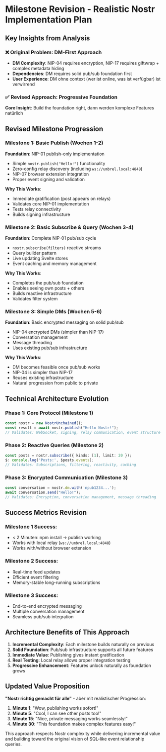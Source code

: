 # Milestone Revision - Realistic Nostr Implementation Plan

## Key Insights from Analysis

### ❌ **Original Problem: DM-First Approach**
- **DM Complexity**: NIP-04 requires encryption, NIP-17 requires giftwrap + complex metadata hiding
- **Dependencies**: DM requires solid pub/sub foundation first
- **User Experience**: DM ohne context (wer ist online, was ist verfügbar) ist verwirrend

### ✅ **Revised Approach: Progressive Foundation**

**Core Insight**: Build the foundation right, dann werden komplexe Features natürlich

## Revised Milestone Progression

### **Milestone 1: Basic Publish (Wochen 1-2)**
**Foundation**: NIP-01 publish-only implementation
- Simple `nostr.publish("Hello!")` functionality
- Zero-config relay discovery (including `ws://umbrel.local:4848`)
- NIP-07 browser extension integration
- Proper event signing and validation

**Why This Works**: 
- Immediate gratification (post appears on relays)
- Validates core NIP-01 implementation
- Tests relay connectivity
- Builds signing infrastructure

### **Milestone 2: Basic Subscribe & Query (Wochen 3-4)**
**Foundation**: Complete NIP-01 pub/sub cycle
- `nostr.subscribe(filters)` reactive streams
- Query builder pattern
- Live updating Svelte stores
- Event caching and memory management

**Why This Works**:
- Completes the pub/sub foundation
- Enables seeing own posts + others
- Builds reactive infrastructure
- Validates filter system

### **Milestone 3: Simple DMs (Wochen 5-6)**
**Foundation**: Basic encrypted messaging on solid pub/sub
- NIP-04 encrypted DMs (simpler than NIP-17)
- Conversation management
- Message threading
- Uses existing pub/sub infrastructure

**Why This Works**:
- DM becomes feasible once pub/sub works
- NIP-04 is simpler than NIP-17
- Reuses existing infrastructure
- Natural progression from public to private

## Technical Architecture Evolution

### **Phase 1: Core Protocol (Milestone 1)**
```typescript
const nostr = new NostrUnchained();
const result = await nostr.publish("Hello Nostr!");
// Validates: WebSocket, signing, relay communication, event structure
```

### **Phase 2: Reactive Queries (Milestone 2)**  
```typescript
const posts = nostr.subscribe({ kinds: [1], limit: 20 });
$: console.log('Posts:', $posts.events);
// Validates: Subscriptions, filtering, reactivity, caching
```

### **Phase 3: Encrypted Communication (Milestone 3)**
```typescript
const conversation = nostr.dm.with('npub1234...');
await conversation.send("Hello!");
// Validates: Encryption, conversation management, message threading
```

## Success Metrics Revision

### **Milestone 1 Success**: 
- < 2 Minuten: npm install → publish working
- Works with local relay (`ws://umbrel.local:4848`)
- Works with/without browser extension

### **Milestone 2 Success**:
- Real-time feed updates
- Efficient event filtering
- Memory-stable long-running subscriptions

### **Milestone 3 Success**:
- End-to-end encrypted messaging
- Multiple conversation management
- Seamless pub/sub integration

## Architecture Benefits of This Approach

1. **Incremental Complexity**: Each milestone builds naturally on previous
2. **Solid Foundation**: Pub/sub infrastructure supports all future features
3. **Immediate Value**: Publishing gives instant gratification
4. **Real Testing**: Local relay allows proper integration testing
5. **Progressive Enhancement**: Features unlock naturally as foundation grows

## Updated Value Proposition

**"Nostr richtig gemacht für alle"** - aber mit realistischer Progression:

1. **Minute 1**: "Wow, publishing works sofort!"
2. **Minute 5**: "Cool, I can see other posts too!"
3. **Minute 15**: "Nice, private messaging works seamlessly!"
4. **Minute 30**: "This foundation makes complex features easy!"

This approach respects Nostr complexity while delivering incremental value and building toward the original vision of SQL-like event relationship queries.